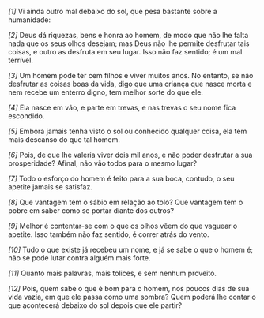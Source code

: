 *[1]* Vi ainda outro mal debaixo do sol, que pesa bastante sobre a humanidade:

*[2]* Deus dá riquezas, bens e honra ao homem, de modo que não lhe falta nada que os seus olhos desejam; mas Deus não lhe permite desfrutar tais coisas, e outro as desfruta em seu lugar. Isso não faz sentido; é um mal terrível.

*[3]* Um homem pode ter cem filhos e viver muitos anos. No entanto, se não desfrutar as coisas boas da vida, digo que uma criança que nasce morta e nem recebe um enterro digno, tem melhor sorte do que ele.

*[4]* Ela nasce em vão, e parte em trevas, e nas trevas o seu nome fica escondido.

*[5]* Embora jamais tenha visto o sol ou conhecido qualquer coisa, ela tem mais descanso do que tal homem.

*[6]* Pois, de que lhe valeria viver dois mil anos, e não poder desfrutar a sua prosperidade? Afinal, não vão todos para o mesmo lugar?

*[7]* Todo o esforço do homem é feito para a sua boca, contudo, o seu apetite jamais se satisfaz.

*[8]* Que vantagem tem o sábio em relação ao tolo? Que vantagem tem o pobre em saber como se portar diante dos outros?

*[9]* Melhor é contentar-se com o que os olhos vêem do que vaguear o apetite. Isso também não faz sentido, é correr atrás do vento.

*[10]* Tudo o que existe já recebeu um nome, e já se sabe o que o homem é; não se pode lutar contra alguém mais forte.

*[11]* Quanto mais palavras, mais tolices, e sem nenhum proveito.

*[12]* Pois, quem sabe o que é bom para o homem, nos poucos dias de sua vida vazia, em que ele passa como uma sombra? Quem poderá lhe contar o que acontecerá debaixo do sol depois que ele partir?

